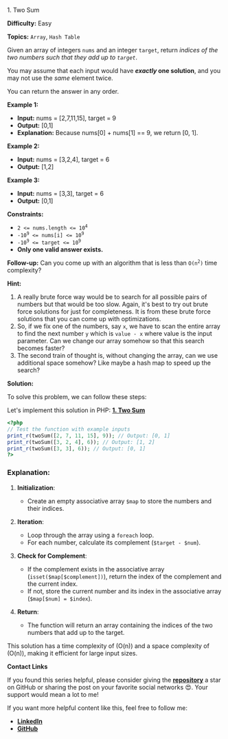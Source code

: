 1\. Two Sum

**Difficulty:** Easy

**Topics:** `Array`, `Hash Table`

Given an array of integers `nums` and an integer `target`, return _indices of the two numbers such that they add up to `target`_.

You may assume that each input would have **_exactly_ one solution**, and you may not use the _same_ element twice.

You can return the answer in any order.

**Example 1:**

- **Input:** nums = [2,7,11,15], target = 9
- **Output:** [0,1]
- **Explanation:** Because nums[0] + nums[1] == 9, we return [0, 1]. 

**Example 2:**

- **Input:** nums = [3,2,4], target = 6
- **Output:** [1,2] 

**Example 3:**

- **Input:** nums = [3,3], target = 6
- **Output:** [0,1] 

**Constraints:**

- <code>2 <= nums.length <= 10<sup>4</sup></code>
- <code>-10<sup>9</sup> <= nums[i] <= 10<sup>9</sup></code>
- <code>-10<sup>9</sup> <= target <= 10<sup>9</sup></code>
- **Only one valid answer exists.**

**Follow-up:** Can you come up with an algorithm that is less than <code>O(n<sup>2</sup>)</code> time complexity?

**Hint:**
1. A really brute force way would be to search for all possible pairs of numbers but that would be too slow. Again, it's best to try out brute force solutions for just for completeness. It is from these brute force solutions that you can come up with optimizations.
2. So, if we fix one of the numbers, say `x`, we have to scan the entire array to find the next number `y` which is `value - x` where value is the input parameter. Can we change our array somehow so that this search becomes faster?
3. The second train of thought is, without changing the array, can we use additional space somehow? Like maybe a hash map to speed up the search?


**Solution:**


To solve this problem, we can follow these steps:

Let's implement this solution in PHP: **[1. Two Sum](https://github.com/mah-shamim/leet-code-in-php/tree/main/algorithms/000001-two-sum/solution.php)**

```php
<?php
// Test the function with example inputs
print_r(twoSum([2, 7, 11, 15], 9)); // Output: [0, 1]
print_r(twoSum([3, 2, 4], 6)); // Output: [1, 2]
print_r(twoSum([3, 3], 6)); // Output: [0, 1]
?>
```

### Explanation:

1. **Initialization**:
    - Create an empty associative array `$map` to store the numbers and their indices.

2. **Iteration**:
    - Loop through the array using a `foreach` loop.
    - For each number, calculate its complement (`$target - $num`).

3. **Check for Complement**:
    - If the complement exists in the associative array (`isset($map[$complement])`), return the index of the complement and the current index.
    - If not, store the current number and its index in the associative array (`$map[$num] = $index`).

4. **Return**:
    - The function will return an array containing the indices of the two numbers that add up to the target.

This solution has a time complexity of \(O(n)\) and a space complexity of \(O(n)\), making it efficient for large input sizes.

**Contact Links**

If you found this series helpful, please consider giving the **[repository](https://github.com/mah-shamim/leet-code-in-php)** a star on GitHub or sharing the post on your favorite social networks 😍. Your support would mean a lot to me!

If you want more helpful content like this, feel free to follow me:

- **[LinkedIn](https://www.linkedin.com/in/arifulhaque/)**
- **[GitHub](https://github.com/mah-shamim)**
